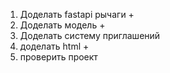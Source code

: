 1. Доделать fastapi рычаги +
2. Доделать модель + 
3. Доделать систему приглашений
4. доделать html +
5. проверить проект